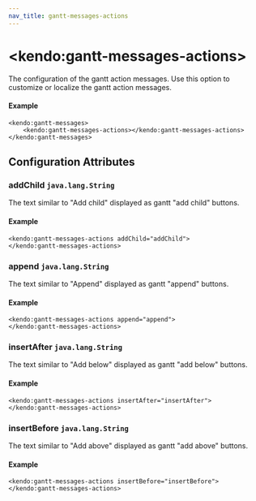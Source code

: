 ```yaml
---
nav_title: gantt-messages-actions
---
```


# \<kendo:gantt-messages-actions\>

The configuration of the gantt action messages. Use this option to customize or localize the gantt action messages.

#### Example
    <kendo:gantt-messages>
        <kendo:gantt-messages-actions></kendo:gantt-messages-actions>
    </kendo:gantt-messages>

## Configuration Attributes

### addChild `java.lang.String`

The text similar to "Add child" displayed as gantt "add child" buttons.

#### Example
    <kendo:gantt-messages-actions addChild="addChild">
    </kendo:gantt-messages-actions>

### append `java.lang.String`

The text similar to "Append" displayed as gantt "append" buttons.

#### Example
    <kendo:gantt-messages-actions append="append">
    </kendo:gantt-messages-actions>

### insertAfter `java.lang.String`

The text similar to "Add below" displayed as gantt "add below" buttons.

#### Example
    <kendo:gantt-messages-actions insertAfter="insertAfter">
    </kendo:gantt-messages-actions>

### insertBefore `java.lang.String`

The text similar to "Add above" displayed as gantt "add above" buttons.

#### Example
    <kendo:gantt-messages-actions insertBefore="insertBefore">
    </kendo:gantt-messages-actions>

